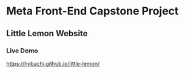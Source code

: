 # Meta Front-End Capstone Project
## Little Lemon Website

### Live Demo
https://hybachi.github.io/little-lemon/
